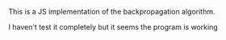 This is a JS implementation of the backpropagation algorithm.

I haven't test it completely but it seems the program is working
